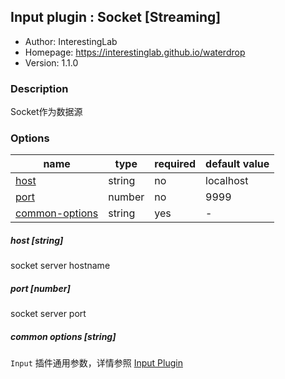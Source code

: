 ## Input plugin : Socket [Streaming]

* Author: InterestingLab
* Homepage: https://interestinglab.github.io/waterdrop
* Version: 1.1.0

### Description

Socket作为数据源

### Options

| name | type | required | default value |
| --- | --- | --- | --- |
| [host](#host-string) | string | no | localhost |
| [port](#port-number) | number | no | 9999 |
| [common-options](#common-options-string)| string | yes | - |


##### host [string]

socket server hostname

##### port [number]

socket server port

##### common options [string]

`Input` 插件通用参数，详情参照 [Input Plugin](/zh-cn/configuration/input-plugin)

